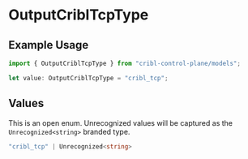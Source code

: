 # OutputCriblTcpType

## Example Usage

```typescript
import { OutputCriblTcpType } from "cribl-control-plane/models";

let value: OutputCriblTcpType = "cribl_tcp";
```

## Values

This is an open enum. Unrecognized values will be captured as the `Unrecognized<string>` branded type.

```typescript
"cribl_tcp" | Unrecognized<string>
```
